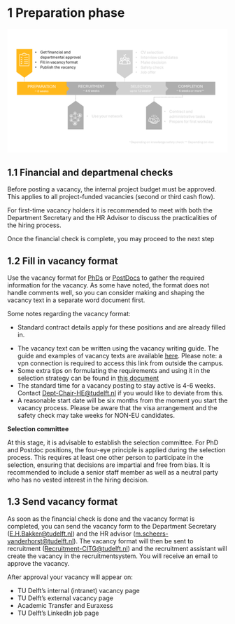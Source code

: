 # 1 Preparation phase

![Preparation phase](../PhDPostDocs/Appendices/1Preparation.PNG)

## 1.1 Financial and departmenal checks 

Before posting a vacancy, the internal project budget must be approved. This applies to all project-funded vacancies (second or third cash flow).

<!-- Later we can add a link in the paragraph above to the internal budget explanation -->

For first-time vacancy holders it is recommended to meet with both the Department Secretary and the HR Advisor to discuss the practicalities of the hiring process.

Once the financial check is complete, you may proceed to the next step



## 1.2 Fill in vacancy format 

Use the vacancy format for [PhDs](./Appendices/Vacancy%20format%20ENG%20-%20October%202024%20format%20PHD.docx) or [PostDocs](./Appendices/Vacancy%20format%20ENG%20-%20October%202024%20format%20POSTDOC.docx) to gather the required information for the vacancy. As some have noted, the format does not handle comments well, so you can consider making and shaping the vacancy text in a separate word document first. 


Some notes regarding the vacancy format:
* Standard contract details apply for these positions and are already filled in.
<!-- * The Talent Acquisition Specialist of the faculty is Avital Fishman. 
* The cash flow is 1 for direct employees and 2/3 for project employees. -->
* The vacancy text can be written using the vacancy writing guide. The guide and examples of vacancy texts are available [here](https://sharepoint.tudelft.nl/misc/medewerkersportaal/_layouts/15/start.aspx#/SitePages/HR%20Vacatureteksten.aspx). Please note: a vpn connection is required to access this link from outside the campus.
* Some extra tips on formulating the requirements and using it in the selection strategy can be found in [this document](../PhDPostDocs/Appendices/7%20Tips%20for%20crafting%20a%20Selection%20Strategy.pdf) 
* The standard time for a vacancy posting to stay active is 4-6 weeks. Contact Dept-Chair-HE@tudelft.nl if you would like to deviate from this.  
* A reasonable start date will be six months from the moment you start the vacancy process. Please be aware that the visa arrangement and the safety check may take weeks for NON-EU candidates.

**Selection committee**

At this stage, it is advisable to establish the selection committee. For PhD and Postdoc positions, the four-eye principle is applied during the selection process. This requires at least one other person to participate in the selection, ensuring that decisions are impartial and free from bias. It is recommended to include a senior staff member as well as a neutral party who has no vested interest in the hiring decision.


## 1.3 Send vacancy format 

As soon as the financial check is done and the vacancy format is completed, you can send the vacancy form to the Department Secretary (E.H.Bakker@tudelft.nl) and the HR advisor (m.scheers-vanderhorst@tudelft.nl). The vacancy format will then be sent to recruitment (Recruitment-CITG@tudelft.nl) and the recruitment assistant will create the vacancy in the recruitmentsystem. You will receive an email to approve the vacancy.

After approval your vacancy will appear on: 

- TU Delft’s internal (intranet) vacancy page 
- TU Delft’s external vacancy page 
- Academic Transfer and Euraxess
- TU Delft’s LinkedIn job page 